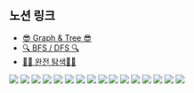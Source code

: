## 노션 링크
* [😎 Graph & Tree 😎](https://www.notion.so/yujin2/Graph-Tree-8828a676493a46ee97bb1cdd6f23277b)
* [🔍 BFS / DFS 🔍](https://www.notion.so/yujin2/DFS-BFS-6a6cd46ea0794a29a739871e8c6f3e4b)
* [👩‍💻 완전 탐색👩‍💻](https://www.notion.so/yujin2/f24b1b309b5e4b788f37925444428dbe)


![](./img/1.png)
![](./img/2.png)
![](./img/3.png)
![](./img/4.png)
![](./img/5.png)
![](./img/6.png)
![](./img/7.png)
![](./img/8.png)
![](./img/9.png)
![](./img/10.png)
![](./img/11.png)
![](./img/12.png)
![](./img/13.png)
![](./img/16.png)
![](./img/14.png)
![](./img/15.png)